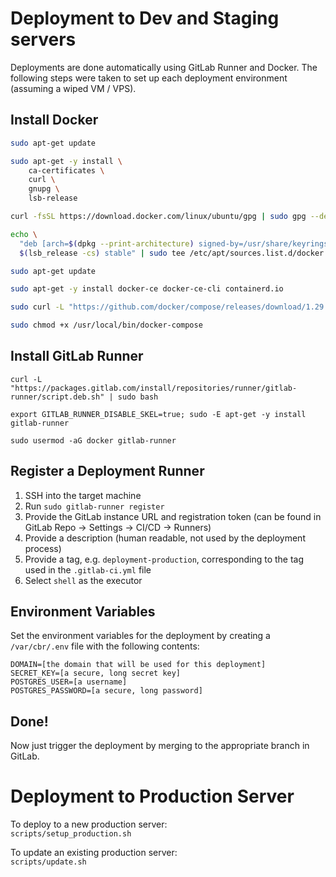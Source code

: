# Deployment to Dev and Staging servers

Deployments are done automatically using GitLab Runner and Docker. The following steps were taken to set up each deployment environment (assuming a wiped VM / VPS).

## Install Docker

```sh
sudo apt-get update

sudo apt-get -y install \
    ca-certificates \
    curl \
    gnupg \
    lsb-release

curl -fsSL https://download.docker.com/linux/ubuntu/gpg | sudo gpg --dearmor -o /usr/share/keyrings/docker-archive-keyring.gpg

echo \
  "deb [arch=$(dpkg --print-architecture) signed-by=/usr/share/keyrings/docker-archive-keyring.gpg] https://download.docker.com/linux/ubuntu \
  $(lsb_release -cs) stable" | sudo tee /etc/apt/sources.list.d/docker.list > /dev/null

sudo apt-get update

sudo apt-get -y install docker-ce docker-ce-cli containerd.io

sudo curl -L "https://github.com/docker/compose/releases/download/1.29.2/docker-compose-$(uname -s)-$(uname -m)" -o /usr/local/bin/docker-compose

sudo chmod +x /usr/local/bin/docker-compose
```

## Install GitLab Runner

```
curl -L "https://packages.gitlab.com/install/repositories/runner/gitlab-runner/script.deb.sh" | sudo bash

export GITLAB_RUNNER_DISABLE_SKEL=true; sudo -E apt-get -y install gitlab-runner

sudo usermod -aG docker gitlab-runner
```

## Register a Deployment Runner

1. SSH into the target machine
2. Run `sudo gitlab-runner register`
3. Provide the GitLab instance URL and registration token (can be found in GitLab Repo -> Settings -> CI/CD -> Runners)
4. Provide a description (human readable, not used by the deployment process)
5. Provide a tag, e.g. `deployment-production`, corresponding to the tag used in the `.gitlab-ci.yml` file
6. Select `shell` as the executor

## Environment Variables

Set the environment variables for the deployment by creating a `/var/cbr/.env` file with the following contents:

```env
DOMAIN=[the domain that will be used for this deployment]
SECRET_KEY=[a secure, long secret key]
POSTGRES_USER=[a username]
POSTGRES_PASSWORD=[a secure, long password]
```

## Done!

Now just trigger the deployment by merging to the appropriate branch in GitLab.


# Deployment to Production Server

To deploy to a new production server:  
   `scripts/setup_production.sh`

To update an existing production server:  
   `scripts/update.sh`
